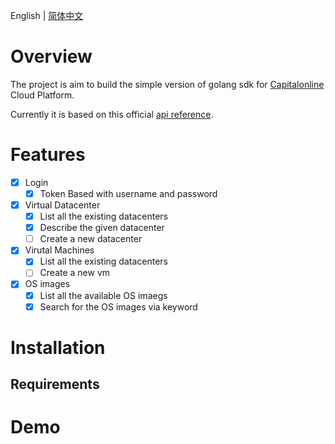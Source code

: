 English | [简体中文](README-CN.md)

# Overview

The project is aim to build the simple version of golang sdk for [Capitalonline](https://www.capitalonline.net) Cloud Platform.

Currently it is based on this official [api reference](https://www.capitalonline.net/zh-cn/support/help/document/quanqiuwanglou/2018/0207/571.html).

# Features

- [x] Login
  - [x] Token Based with username and password
- [x] Virtual Datacenter
  - [x] List all the existing datacenters
  - [x] Describe the given datacenter
  - [ ] Create a new datacenter
- [x] Virutal Machines
  - [x] List all the existing datacenters
  - [ ] Create a new vm
- [x] OS images
  - [x] List all the available OS imaegs
  - [x] Search for the OS images via keyword

# Installation

## Requirements

# Demo

